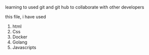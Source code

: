 learning to used git and git hub to collaborate with other developers

this file, i have used 
 1) html
 2) Css
 3) Docker
 4) Golang
 5) Javascripts